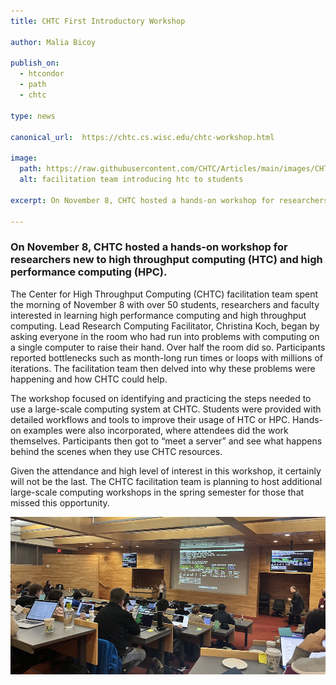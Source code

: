 ```yaml
---
title: CHTC First Introductory Workshop

author: Malia Bicoy

publish_on:
  - htcondor
  - path
  - chtc
  
type: news

canonical_url:  https://chtc.cs.wisc.edu/chtc-workshop.html

image:
  path: https://raw.githubusercontent.com/CHTC/Articles/main/images/CHTC_Workshop.jpg
  alt: facilitation team introducing htc to students
  
excerpt: On November 8, CHTC hosted a hands-on workshop for researchers new to high throughput computing (HTC) and high performance computing (HPC).

---
```


### On November 8, CHTC hosted a hands-on workshop for researchers new to high throughput computing (HTC) and high performance computing (HPC).

The Center for High Throughput Computing (CHTC) facilitation team spent the morning of November 8 
with over 50 students, researchers and faculty interested in learning high performance computing and 
high throughput computing. Lead Research Computing Facilitator, Christina Koch, began by asking everyone 
in the room who had run into problems with computing on a single computer to raise their hand. 
Over half the room did so. Participants reported bottlenecks such as month-long run times or loops with millions of 
iterations. The facilitation team then delved into why these problems were happening and how CHTC could help.

The workshop focused on identifying and practicing the steps needed to use a large-scale computing system at CHTC. 
Students were provided with detailed workflows and tools to improve their usage of HTC or HPC. 
Hands-on examples were also incorporated, where attendees did the work themselves. 
Participants then got to “meet a server” and see what happens behind the scenes when they use CHTC resources.

Given the attendance and high level of interest in this workshop, it certainly will not be the last. 
The CHTC facilitation team is planning to host additional large-scale computing workshops 
in the spring semester for those that missed this opportunity.

![](https://raw.githubusercontent.com/CHTC/Articles/main/images/CHTC_Workshop.jpg)
